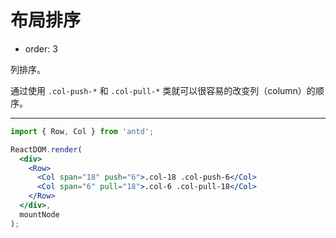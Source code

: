 # 布局排序

- order: 3

列排序。

通过使用 `.col-push-*` 和 `.col-pull-*` 类就可以很容易的改变列（column）的顺序。

---

````jsx
import { Row, Col } from 'antd';

ReactDOM.render(
  <div>
    <Row>
      <Col span="18" push="6">.col-18 .col-push-6</Col>
      <Col span="6" pull="18">.col-6 .col-pull-18</Col>
    </Row>
  </div>,
  mountNode
);
````
